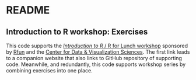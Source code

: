 # README

## Introduction to R workshop: Exercises

<!-- badges: start -->

<!-- badges: end -->

This code supports the [*Introduction to R* / R for Lunch workshop](https://intro2r.library.duke.edu) sponsored by [Rfun](https://rfun.library.duke.edu) and the [Center for Data & Visualization Sciences](https://library.duke.edu/data). The first link leads to a companion website that also links to GitHub repository of supporting code. Meanwhile, and redundantly, this code supports workshop series by combining exercises into one place.
